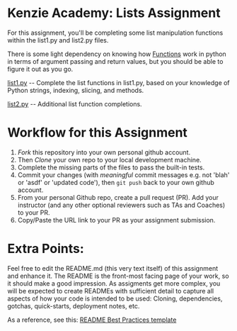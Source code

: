 # Kenzie Academy: Lists Assignment
For this assignment, you'll be completing some list manipulation functions within the list1.py and list2.py files.

There is some light dependency on knowing how
[Functions](https://docs.python.org/2/tutorial/controlflow.html#defining-functions)
work in python in terms of argument passing and return values, but you should
be able to figure it out as you go.

[list1.py](./list1.py) -- Complete the list functions in list1.py,
based on your knowledge of Python strings, indexing, slicing, and methods.

[list2.py](./list2.py) -- Additional list function completions.

# Workflow for this Assignment
1. *Fork* this repository into your own personal github account.
2. Then *Clone* your own repo to your local development machine.
3. Complete the missing parts of the files to pass the built-in tests.
4. Commit your changes (with _meaningful_ commit messages e.g. not 'blah' or 'asdf' or 'updated code'), then `git push` back to your own github account.
5. From your personal Github repo, create a pull request (PR).  Add your instructor (and any other optional reviewers such as TAs and Coaches) to your PR.
6. Copy/Paste the URL link to your PR as your assignment submission.

# Extra Points:
Feel free to edit the README.md (this very text itself) of this assignment and enhance it.  The README is the front-most facing page of your work, so it should make a good impression.  As assigments get more complex, you will be expected to create READMEs with sufficient detail to capture all aspects of how your code is intended to be used: Cloning, dependencies, gotchas, quick-starts, deployment notes, etc.

As a reference, see this:
[README Best Practices template](https://github.com/jehna/readme-best-practices/blob/master/README-default.md)